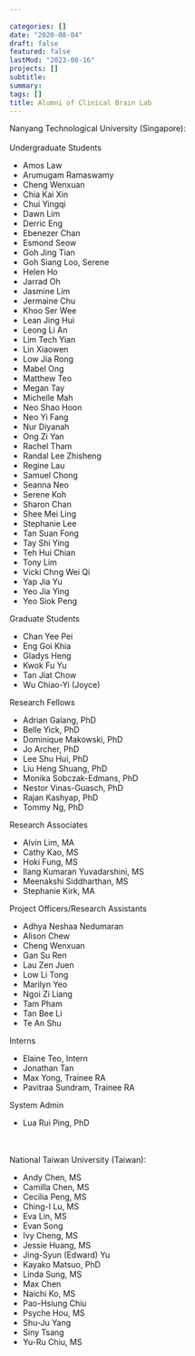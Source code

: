 ```yaml
---
 
categories: []
date: "2020-08-04"
draft: false
featured: false
lastMod: "2023-08-16"
projects: []
subtitle:  
summary:  
tags: []
title: Alumni of Clinical Brain Lab
---
```




Nanyang Technological University (Singapore):
</br></br>
Undergraduate Students
- Amos Law 
- Arumugam Ramaswamy 
- Cheng Wenxuan 
- Chia Kai Xin 
- Chui Yingqi 
- Dawn Lim 
- Derric Eng 
- Ebenezer Chan 
- Esmond Seow 
- Goh Jing Tian 
- Goh Siang Loo, Serene 
- Helen Ho 
- Jarrad Oh 
- Jasmine Lim
- Jermaine Chu 
- Khoo Ser Wee 
- Lean Jing Hui 
- Leong Li An 
- Lim Tech Yian 
- Lin Xiaowen 
- Low Jia Rong 
- Mabel Ong 
- Matthew Teo 
- Megan Tay 
- Michelle Mah 
- Neo Shao Hoon 
- Neo Yi Fang 
- Nur Diyanah 
- Ong Zi Yan 
- Rachel Tham 
- Randal Lee Zhisheng 
- Regine Lau 
- Samuel Chong 
- Seanna Neo 
- Serene Koh 
- Sharon Chan 
- Shee Mei Ling 
- Stephanie Lee 
- Tan Suan Fong 
- Tay Shi Ying 
- Teh Hui Chian 
- Tony Lim
- Vicki Chng Wei Qi 
- Yap Jia Yu 
- Yeo Jia Ying 
- Yeo Siok Peng 

Graduate Students
- Chan Yee Pei
- Eng Goi Khia
- Gladys Heng 
- Kwok Fu Yu
- Tan Jiat Chow
- Wu Chiao-Yi (Joyce)

Research Fellows
- Adrian Galang, PhD
- Belle Yick, PhD
- Dominique Makowski, PhD
- Jo Archer, PhD
- Lee Shu Hui, PhD
- Liu Heng Shuang, PhD
- Monika Sobczak-Edmans, PhD
- Nestor Vinas-Guasch, PhD
- Rajan Kashyap, PhD
- Tommy Ng, PhD

Research Associates
- Alvin Lim, MA
- Cathy Kao, MS
- Hoki Fung, MS
- Ilang Kumaran Yuvadarshini, MS
- Meenakshi Siddharthan, MS
- Stephanie Kirk, MA

Project Officers/Research Assistants
- Adhya Neshaa Nedumaran
- Alison Chew
- Cheng Wenxuan
- Gan Su Ren
- Lau Zen Juen
- Low Li Tong
- Marilyn Yeo
- Ngoi Zi Liang
- Tam Pham
- Tan Bee Li
- Te An Shu

Interns
- Elaine Teo, Intern
- Jonathan Tan
- Max Yong, Trainee RA
- Pavitraa Sundram, Trainee RA

System Admin
- Lua Rui Ping, PhD

</br></br>
National Taiwan University (Taiwan):
- Andy Chen, MS
- Camilla Chen, MS
- Cecilia Peng, MS
- Ching-I Lu, MS
- Eva Lin, MS
- Evan Song
- Ivy Cheng, MS
- Jessie Huang, MS
- Jing-Syun (Edward) Yu
- Kayako Matsuo, PhD
- Linda Sung, MS
- Max Chen
- Naichi Ko, MS
- Pao-Hsiung Chiu
- Psyche Hou, MS
- Shu-Ju Yang
- Siny Tsang
- Yu-Ru Chiu, MS
